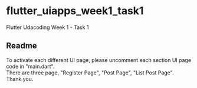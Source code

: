 # flutter_uiapps_week1_task1

Flutter Udacoding Week 1 - Task 1

## Readme

To activate each different UI page, please uncomment each section UI page code in "main.dart". <br/>
There are three page, "Register Page", "Post Page", "List Post Page". <br/>
Thank you.
